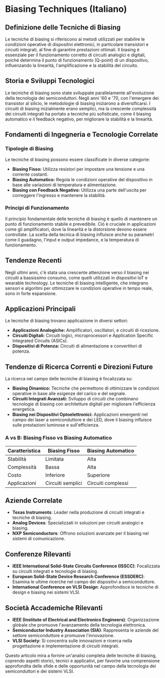 # Biasing Techniques (Italiano)

## Definizione delle Tecniche di Biasing

Le tecniche di biasing si riferiscono ai metodi utilizzati per stabilire le condizioni operative di dispositivi elettronici, in particolare transistori e circuiti integrati, al fine di garantire prestazioni ottimali. Il biasing è essenziale per il funzionamento corretto di circuiti analogici e digitali, poiché determina il punto di funzionamento (Q-point) di un dispositivo, influenzando la linearità, l'amplificazione e la stabilità del circuito.

## Storia e Sviluppi Tecnologici

Le tecniche di biasing sono state sviluppate parallelamente all'evoluzione della tecnologia dei semiconduttori. Negli anni '60 e '70, con l'emergere dei transistor al silicio, le metodologie di biasing iniziarono a diversificarsi. I circuiti di biasing inizialmente erano semplici, ma la crescente complessità dei circuiti integrati ha portato a tecniche più sofisticate, come il biasing automatico e il feedback negativo, per migliorare la stabilità e la linearità.

## Fondamenti di Ingegneria e Tecnologie Correlate

### Tipologie di Biasing

Le tecniche di biasing possono essere classificate in diverse categorie:

- **Biasing Fisso:** Utilizza resistori per impostare una tensione e una corrente costanti.
- **Biasing Automatico:** Regola le condizioni operative del dispositivo in base alle variazioni di temperatura e alimentazione.
- **Biasing con Feedback Negativo:** Utilizza una parte dell'uscita per correggere l'ingresso e mantenere la stabilità.

### Principi di Funzionamento

Il principio fondamentale delle tecniche di biasing è quello di mantenere un punto di funzionamento stabile e prevedibile. Ciò è cruciale in applicazioni come gli amplificatori, dove la linearità e la distorsione devono essere controllate. La scelta della tecnica di biasing influisce anche su parametri come il guadagno, l'input e output impedance, e la temperatura di funzionamento.

## Tendenze Recenti

Negli ultimi anni, c'è stata una crescente attenzione verso il biasing nei circuiti a bassissimo consumo, come quelli utilizzati in dispositivi IoT e wearable technology. Le tecniche di biasing intelligente, che integrano sensori e algoritmi per ottimizzare le condizioni operative in tempo reale, sono in forte espansione.

## Applicazioni Principali

Le tecniche di biasing trovano applicazione in diversi settori:

- **Applicazioni Analogiche:** Amplificatori, oscillatori, e circuiti di ricezione.
- **Circuiti Digitali:** Circuiti logici, microprocessori e Application Specific Integrated Circuits (ASICs).
- **Dispositivi di Potenza:** Circuiti di alimentazione e convertitori di potenza.

## Tendenze di Ricerca Correnti e Direzioni Future

La ricerca nel campo delle tecniche di biasing è focalizzata su:

- **Biasing Dinamico:** Tecniche che permettono di ottimizzare le condizioni operative in base alle esigenze del carico e del segnale.
- **Circuiti Integrati Avanzati:** Sviluppo di circuiti che combinano tecnologie di biasing con architetture digitali per migliorare l'efficienza energetica.
- **Biasing nei Dispositivi Optoelettronici:** Applicazioni emergenti nel campo dei laser a semiconduttore e dei LED, dove il biasing influisce sulle prestazioni luminose e sull'efficienza.

### A vs B: Biasing Fisso vs Biasing Automatico

| Caratteristica          | Biasing Fisso         | Biasing Automatico    |
|-------------------------|-----------------------|------------------------|
| Stabilità               | Limitata              | Alta                   |
| Complessità             | Bassa                 | Alta                   |
| Costo                   | Inferiore             | Superiore              |
| Applicazioni            | Circuiti semplici     | Circuiti complessi     |

## Aziende Correlate

- **Texas Instruments**: Leader nella produzione di circuiti integrati e tecniche di biasing.
- **Analog Devices**: Specializzati in soluzioni per circuiti analogici e biasing.
- **NXP Semiconductors**: Offrono soluzioni avanzate per il biasing nei sistemi di comunicazione.

## Conferenze Rilevanti

- **IEEE International Solid-State Circuits Conference (ISSCC)**: Focalizzata su circuiti integrati e tecnologie di biasing.
- **European Solid-State Device Research Conference (ESSDERC)**: Esamina le ultime ricerche nel campo dei dispositivi a semiconduttore.
- **International Conference on VLSI Design**: Approfondisce le tecniche di design e biasing nei sistemi VLSI.

## Società Accademiche Rilevanti

- **IEEE (Institute of Electrical and Electronics Engineers)**: Organizzazione globale che promuove l'avanzamento della tecnologia elettronica.
- **Semiconductor Industry Association (SIA)**: Rappresenta le aziende del settore semiconduttore e promuove l'innovazione.
- **VLSI Society**: Si concentra sulle innovazioni e ricerca nella progettazione e implementazione di circuiti integrati.

Questo articolo mira a fornire un'analisi completa delle tecniche di biasing, coprendo aspetti storici, tecnici e applicativi, per favorire una comprensione approfondita delle sfide e delle opportunità nel campo della tecnologia dei semiconduttori e dei sistemi VLSI.